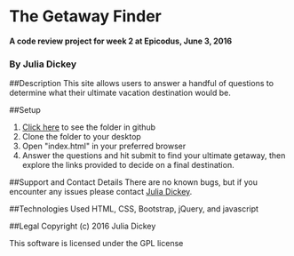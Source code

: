 # **The Getaway Finder**

**A code review project for week 2 at Epicodus, June 3, 2016**

### By Julia Dickey

##Description
This site allows users to answer a handful of questions to determine what their ultimate vacation destination would be.

##Setup
1. [Click here](https://github.com/JuliaDickey/The-getaway-finder) to see the folder in github
2. Clone the folder to your desktop
3. Open "index.html" in your preferred browser
4. Answer the questions and hit submit to find your ultimate getaway, then explore the links provided to decide on a final destination.

##Support and Contact Details
There are no known bugs, but if you encounter any issues please contact [Julia Dickey](http://www.juliadickey.com).

##Technologies Used
HTML, CSS, Bootstrap, jQuery, and javascript

##Legal
Copyright (c) 2016 Julia Dickey

This software is licensed under the GPL license
